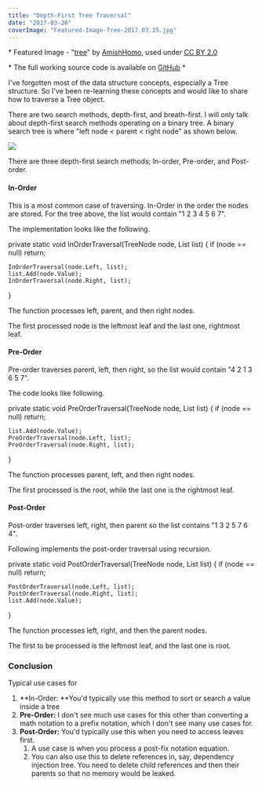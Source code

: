 ```yaml
---
title: "Depth-First Tree Traversal"
date: "2017-03-26"
coverImage: "Featured-Image-Tree-2017.03.25.jpg"
---
```


\* Featured Image - "[tree](https://www.flickr.com/photos/kenorwig/33051659145/in/photolist-SmEoLa-8ayiD4-dqarfG-5DC811-7eKKLj-9qrnoZ-9B2Lor-84hd8L-doRPFa-qGa6NE-m2Afgp-2193x-9GU4BC-bVnUAS-8iFmBG-e712bc-pebv7p-69THJB-cXskaJ-oncXE-8hhqUP-RPEM3-njFjSY-hBt2TR-4VoKTV-iPayWm-ciKgxW-d8udC9-9tXNXQ-efxZPy-Ek8Wh-h17NPK-oZHbQr-m9qs9-4G8yY4-5Rnvwp-AKZmA-RAs4FJ-qiAzi8-g2u2y-5eyFVz-bbh1ZT-ntNFQF-4FLXz1-hU7rUY-pUbruw-SZqaFe-9z2uWL-93SbqU-hjce93)" by [AmishHomo](https://www.flickr.com/photos/powerset/), used under [CC BY 2.0](https://creativecommons.org/licenses/by/2.0/)

\* The full working source code is available on [GitHub](https://github.com/dance2die/Demo.LearnByDoing/tree/master/Demo.LearnByDoing.General/Tree) \*

I've forgotten most of the data structure concepts, especially a Tree structure. So I've been re-learning these concepts and would like to share how to traverse a Tree object.

There are two search methods, depth-first, and breath-first. I will only talk about depth-first search methods operating on a binary tree. A binary search tree is where "left node < parent < right node" as shown below.

![](https://www.slightedgecoder.com/wp-content/uploads/2017/03/Binary-Search-Tree.jpg)

There are three depth-first search methods; In-order, Pre-order, and Post-order.

#### In-Order

This is a most common case of traversing. In-Order in the order the nodes are stored. For the tree above, the list would contain "1 2 3 4 5 6 7".

The implementation looks like the following.

private static void InOrderTraversal(TreeNode<int> node, List<int> list) 
{ 
	if (node == null) return; 
 
	InOrderTraversal(node.Left, list); 
	list.Add(node.Value); 
	InOrderTraversal(node.Right, list); 
}

The function processes left, parent, and then right nodes.

The first processed node is the leftmost leaf and the last one, rightmost leaf.

#### Pre-Order

Pre-order traverses parent, left, then right, so the list would contain "4 2 1 3 6 5 7".

The code looks like following.

private static void PreOrderTraversal(TreeNode node, List list) 
{ 
    if (node == null) return; 
 
    list.Add(node.Value); 
    PreOrderTraversal(node.Left, list); 
    PreOrderTraversal(node.Right, list); 
}

The function processes parent, left, and then right nodes.

The first processed is the root, while the last one is the rightmost leaf.

#### Post-Order

Post-order traverses left, right, then parent so the list contains "1 3 2 5 7 6 4".

Following implements the post-order traversal using recursion.

private static void PostOrderTraversal(TreeNode<int> node, List<int> list) 
{ 
    if (node == null) return; 
 
    PostOrderTraversal(node.Left, list); 
    PostOrderTraversal(node.Right, list); 
    list.Add(node.Value); 
}

The function processes left, right, and then the parent nodes.

The first to be processed is the leftmost leaf, and the last one is root.

### Conclusion

Typical use cases for

1. **In-Order: **You'd typically use this method to sort or search a value inside a tree
2. **Pre-Order:** I don't see much use cases for this other than converting a math notation to a prefix notation, which I don't see many use cases for.
3. **Post-Order:** You'd typically use this when you need to access leaves first.
    1. A use case is when you process a post-fix notation equation.
    2. You can also use this to delete references in, say, dependency injection tree. You need to delete child references and then their parents so that no memory would be leaked.
